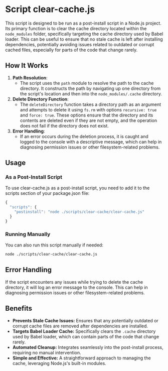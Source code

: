 # Script clear-cache.js

This script is designed to be run as a post-install script in a Node.js project.
Its primary function is to clear the cache directory located within the `node_modules` folder, specifically targeting the cache directory used by Babel loader.
This can be useful to ensure that no stale cache is left after installing dependencies, potentially avoiding issues related to outdated or corrupt cached files, especially for parts of the code that change rarely.

## How It Works
1. **Path Resolution**:
    -  The script uses the `path` module to resolve the path to the cache directory. It constructs the path by navigating up one directory from the script's location and then into the `node_modules/.cache` directory.
2. **Delete Directory Function**:
    -  The `deleteDirectory` function takes a directory path as an argument and attempts to delete it using `fs.rm` with options `recursive: true` and `force: true`. These options ensure that the directory and its contents are deleted even if they are not empty, and the operation does not fail if the directory does not exist.
3. **Error Handling**:
    -  If an error occurs during the deletion process, it is caught and logged to the console with a descriptive message, which can help in diagnosing permission issues or other filesystem-related problems.

## Usage
### **As a Post-Install Script**
To use clear-cache.js as a post-install script, you need to add it to the scripts section of your package.json file:
```javascript
{
  "scripts": {
    "postinstall": "node ./scripts/clear-cache/clear-cache.js"
  }
}
```

### **Running Manually**
You can also run this script manually if needed:
```bash
node ./scripts/clear-cache/clear-cache.js
```
## Error Handling
If the script encounters any issues while trying to delete the cache directory, it will log an error message to the console. This can help in diagnosing permission issues or other filesystem-related problems.

## Benefits

- **Prevents Stale Cache Issues:** Ensures that any potentially outdated or corrupt cache files are removed after dependencies are installed.
- **Targets Babel Loader Cache:** Specifically clears the `.cache` directory used by Babel loader, which can contain parts of the code that change rarely.
- **Automated Cleanup:** Integrates seamlessly into the post-install process, requiring no manual intervention.
- **Simple and Effective:** A straightforward approach to managing the cache, leveraging Node.js's built-in modules.

